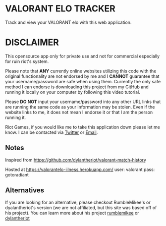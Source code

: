 # VALORANT ELO TRACKER

Track and view your VALORANT elo with this web application.

# DISCLAIMER
This opensource app only for private use and not for commercial especially for ruin riot's system.

Please note that **ANY** currently online websites utilizing this code with the original functionality are not endorsed by me and I **CANNOT** guarantee that your username/password are safe when using them. Currently the only safe method I can endorse is downloading this project from my GitHub and running it locally on your computer by following this video tutorial.

Please **DO NOT** input your username/password into any other URL links that are running the same code as your information may be stolen. Even if the website links to me, it does not mean I endorse it or that I am the person running it.

Riot Games, if you would like me to take this application down please let me know. I can be contacted via [Twitter](https://twitter.com/iilness10) or [Email](mailto:andre.aliaman90@gmail.com).


## Notes
Inspired from https://github.com/dylantheriot/valorant-match-history

Hosted at https://valorantelo-iilness.herokuapp.com/
user: valorant 
pass: gotoradiant

## Alternatives
If you are looking for an alternative, please checkout RumbleMikee's or dyalantheriot's version (we are not affiliated, but this site was based off of his project). You can learn more about his project [rumblemikee](https://twitter.com/RumbleMikee/status/1341427684145033217?s=20) or [dylantheriot](https://twitter.com/_dylantheriot)
